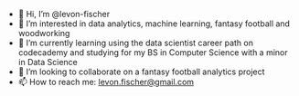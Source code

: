 - 👋 Hi, I’m @levon-fischer
- 👀 I’m interested in data analytics, machine learning, fantasy football and woodworking
- 🌱 I’m currently learning using the data scientist career path on codecademy and studying for my BS in Computer Science with a minor in Data Science
- 💞️ I’m looking to collaborate on a fantasy football analytics project
- 📫 How to reach me: levon.fischer@gmail.com

<!---
levon-fischer/levon-fischer is a ✨ special ✨ repository because its `README.md` (this file) appears on your GitHub profile.
You can click the Preview link to take a look at your changes.
--->
